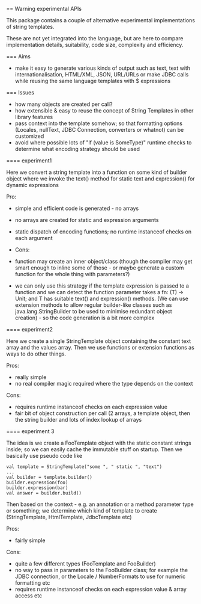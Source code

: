 == Warning experimental APIs

This package contains a couple of alternative experimental implementations of string templates.

These are not yet integrated into the language, but are here to compare implementation details,
suitability, code size, complexity and efficiency.

=== Aims

* make it easy to generate various kinds of output such as text, text with internationalisation, HTML/XML, JSON, URL/URLs or make JDBC calls while reusing the same language templates with $ expressions

=== Issues

* how many objects are created per call?
* how extensible & easy to reuse the concept of String Templates in other library features
* pass context into the template somehow; so that formatting options (Locales, nullText, JDBC Connection, converters or whatnot) can be customized
* avoid where possible lots of "if (value is SomeType)" runtime checks to determine what encoding strategy should be used


==== experiment1

Here we convert a string template into a function on some kind of builder object where we invoke the text() method for static text and expression() for dynamic expressions

Pro:

* simple and efficient code is generated - no arrays
* no arrays are created for static and expression arguments
* static dispatch of encoding functions; no runtime instanceof checks on each argument

* Cons:

* function may create an inner object/class (though the compiler may get smart enough to inline some of those - or maybe generate a custom function for the whole thing with parameters?)
* we can only use this strategy if the template expression is passed to a function and we can detect the function parameter takes a fn: (T) -> Unit; and T has suitable text() and expression() methods.
 (We can use extension methods to allow regular builder-like classes such as java.lang.StringBuilder to be used to minimise redundant object creation) - so the code generation is a bit more complex

==== experiment2

Here we create a single StringTemplate object containing the constant text array and the values array. Then we use functions or extension functions as ways to do other things.

Pros:

* really simple
* no real compiler magic required where the type depends on the context

Cons:

* requires runtime instanceof checks on each expression value
* fair bit of object construction per call (2 arrays, a template object, then the string builder and lots of index lookup of arrays

==== experiment 3

The idea is we create a FooTemplate object with the static constant strings inside; so we can easily cache the immutable stuff on startup. Then we basically use pseudo code like

    val template = StringTemplate("some ", " static ", "text")
    ...
    val builder = template.builder()
    builder.expression(foo)
    builder.expression(bar)
    val answer = builder.build()

Then based on the context - e.g. an annotation or a method parameter type or something; we determine which kind of template to create (StringTemplate, HtmlTemplate, JdbcTemplate etc)

Pros:

* fairly simple

Cons:

* quite a few different types (FooTemplate and FooBuilder)
* no way to pass in parameters to the FooBuilder class; for example the JDBC connection, or the Locale / NumberFormats to use for numeric formatting etc
* requires runtime instanceof checks on each expression value & array access etc
